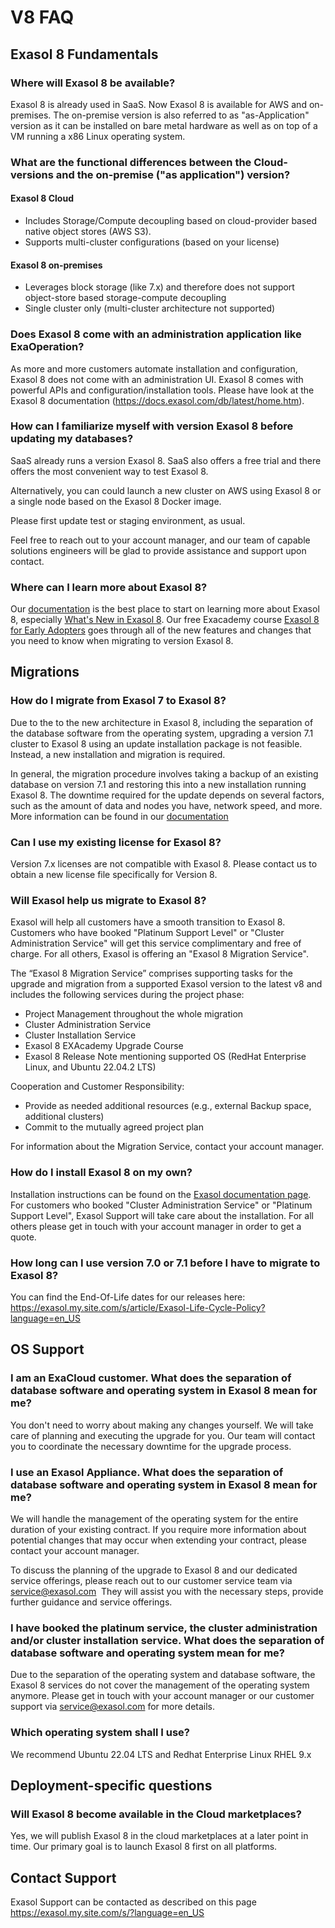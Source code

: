  # V8 FAQ
## Exasol 8 Fundamentals

### Where will Exasol 8 be available?

Exasol 8 is already used in SaaS.
Now Exasol 8 is available for AWS and on-premises.
The on-premise version is also referred to as "as-Application" version as it can be installed on bare metal hardware as well as on top of a VM running a x86 Linux operating system.

### What are the functional differences between the Cloud-versions and the on-premise ("as application") version?

#### Exasol 8 Cloud
* Includes Storage/Compute decoupling based on cloud-provider based native object stores (AWS S3).
* Supports multi-cluster configurations (based on your license)

#### Exasol 8 on-premises
* Leverages block storage (like 7.x) and therefore does not support object-store based storage-compute decoupling
* Single cluster only (multi-cluster architecture not supported)

### Does Exasol 8 come with an administration application like ExaOperation?

As more and more customers automate installation and configuration, Exasol 8 does not come with an administration UI.
Exasol 8 comes with powerful APIs and configuration/installation tools. Please have look at the Exasol 8 documentation (https://docs.exasol.com/db/latest/home.htm).

### How can I familiarize myself with version Exasol 8 before updating my databases? 

SaaS already runs a version Exasol 8. SaaS also offers a free trial and there offers the most convenient way to test Exasol 8.

Alternatively, you can could launch a new cluster on AWS using Exasol 8 or a single node based on the Exasol 8 Docker image.

Please first update test or staging environment, as usual.

Feel free to reach out to your account manager, and our team of capable solutions engineers will be glad to provide assistance and support upon contact.

### Where can I learn more about Exasol 8?
Our [documentation](https://docs.exasol.com/db/latest/home.htm) is the best place to start on learning more about Exasol 8, especially [What's New in Exasol 8](https://docs.exasol.com/db/latest/get_started/whats-new-in-v8.htm). Our free Exacademy course [Exasol 8 for Early Adopters](https://exacademy.exasol.com/courses/course-v1:Exasol+8NEW+X/about) goes through all of the new features and changes that you need to know when migrating to version Exasol 8.

## Migrations
### How do I migrate from Exasol 7 to Exasol 8?

Due to the to the new architecture in Exasol 8, including the separation of the database software from the operating system, upgrading a version 7.1 cluster to Exasol 8 using an update installation package is not feasible. Instead, a new installation and migration is required.

In general, the migration procedure involves taking a backup of an existing database on version 7.1 and restoring this into a new installation running Exasol 8. The downtime required for the update depends on several factors, such as the amount of data and nodes you have, network speed, and more. More information can be found in our [documentation](https://docs.exasol.com/db/latest/administration/aws/upgrade/migrate_71_v8.htm)

### Can I use my existing license for Exasol 8?
Version 7.x licenses are not compatible with Exasol 8. Please contact us to obtain a new license file specifically for Version 8.

### Will Exasol help us migrate to Exasol 8?
Exasol will help all customers have a smooth transition to Exasol 8. Customers who have booked "Platinum Support Level" or "Cluster Administration Service" will get this service complimentary and free of charge. For all others, Exasol is offering an "Exasol 8 Migration Service".

The “Exasol 8 Migration Service” comprises supporting tasks for the upgrade and migration from a supported Exasol version to the latest v8 and includes the following services during the project phase:
* Project Management throughout the whole migration
* Cluster Administration Service
* Cluster Installation Service
* Exasol 8 EXAcademy Upgrade Course
* Exasol 8 Release Note mentioning supported OS (RedHat Enterprise Linux, and Ubuntu 22.04.2 LTS)

Cooperation and Customer Responsibility:
* Provide as needed additional resources (e.g., external Backup space, additional clusters)
* Commit to the mutually agreed project plan

For information about the Migration Service, contact your account manager.


### How do I install Exasol 8 on my own?
Installation instructions can be found on the [Exasol documentation page](https://docs.exasol.com/db/latest/home.htm). For customers who booked "Cluster Administration Service" or "Platinum Support Level", Exasol Support will take care about the installation. For all others please get in touch with your account manager in order to get a quote.


### How long can I use version 7.0 or 7.1 before I have to migrate to Exasol 8?

You can find the End-Of-Life dates for our releases here: https://exasol.my.site.com/s/article/Exasol-Life-Cycle-Policy?language=en_US

## OS Support

### I am an ExaCloud customer. What does the separation of database software and operating system in Exasol 8 mean for me?

You don't need to worry about making any changes yourself. We will take care of planning and executing the upgrade for you. Our team will contact you to coordinate the necessary downtime for the upgrade process.

### I use an Exasol Appliance. What does the separation of database software and operating system in Exasol 8 mean for me?

We will handle the management of the operating system for the entire duration of your existing contract. If you require more information about potential changes that may occur when extending your contract, please contact your account manager.

To discuss the planning of the upgrade to Exasol 8 and our dedicated service offerings, please reach out to our customer service team via service@exasol.com  They will assist you with the necessary steps, provide further guidance and service offerings.

### I have booked the platinum service, the cluster administration and/or cluster installation service. What does the separation of database software and operating system mean for me?

Due to the separation of the operating system and database software, the Exasol 8 services do not cover the management of the operating system anymore.
Please get in touch with your account manager or our customer support via service@exasol.com for more details.

### Which operating system shall I use?

We recommend Ubuntu 22.04 LTS and Redhat Enterprise Linux RHEL 9.x


## Deployment-specific questions

### Will Exasol 8 become available in the Cloud marketplaces?

Yes, we will publish Exasol 8 in the cloud marketplaces at a later point in time. Our primary goal is to launch Exasol 8 first on all platforms.

## Contact Support
Exasol Support can be contacted as described on this page https://exasol.my.site.com/s/?language=en_US 

